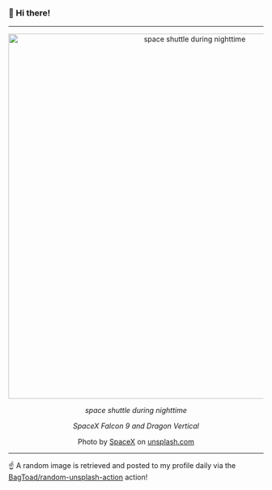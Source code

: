 ### 👋 Hi there!

----
<div align="center">
  <img width="720" src="https://images.unsplash.com/photo-1516849677043-ef67c9557e16?crop=entropy&cs=tinysrgb&fit=max&fm=jpg&ixid=M3w1NTI0NDl8MHwxfHJhbmRvbXx8fHx8fHx8fDE3MDUxODcyODN8&ixlib=rb-4.0.3&q=80&w=1080" alt="space shuttle during nighttime">
  
  <em>space shuttle during nighttime</em>
  
  <em>SpaceX Falcon 9 and Dragon Vertical</em>
  
  Photo by [SpaceX](http://www.spacex.com/) on [unsplash.com](https://unsplash.com/)
</div>

----

☝️ A random image is retrieved and posted to my profile daily via the [BagToad/random-unsplash-action](https://github.com/BagToad/random-unsplash-action) action!
